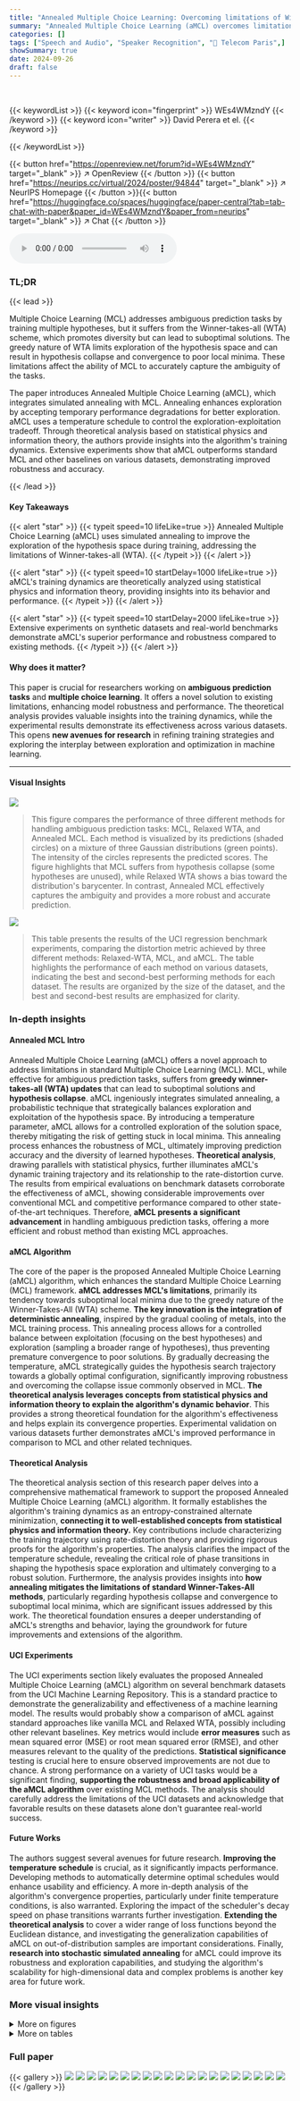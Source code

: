 ```yaml
---
title: "Annealed Multiple Choice Learning: Overcoming limitations of Winner-takes-all with annealing"
summary: "Annealed Multiple Choice Learning (aMCL) overcomes limitations of Winner-takes-all in multiple choice learning by using annealing, improving robustness and performance."
categories: []
tags: ["Speech and Audio", "Speaker Recognition", "🏢 Telecom Paris",]
showSummary: true
date: 2024-09-26
draft: false
---
```


<br>

{{< keywordList >}}
{{< keyword icon="fingerprint" >}} WEs4WMzndY {{< /keyword >}}
{{< keyword icon="writer" >}} David Perera et el. {{< /keyword >}}
 
{{< /keywordList >}}

{{< button href="https://openreview.net/forum?id=WEs4WMzndY" target="_blank" >}}
↗ OpenReview
{{< /button >}}
{{< button href="https://neurips.cc/virtual/2024/poster/94844" target="_blank" >}}
↗ NeurIPS Homepage
{{< /button >}}{{< button href="https://huggingface.co/spaces/huggingface/paper-central?tab=tab-chat-with-paper&paper_id=WEs4WMzndY&paper_from=neurips" target="_blank" >}}
↗ Chat
{{< /button >}}



<audio controls>
    <source src="https://ai-paper-reviewer.com/WEs4WMzndY/podcast.wav" type="audio/wav">
    Your browser does not support the audio element.
</audio>


### TL;DR


{{< lead >}}

Multiple Choice Learning (MCL) addresses ambiguous prediction tasks by training multiple hypotheses, but it suffers from the Winner-takes-all (WTA) scheme, which promotes diversity but can lead to suboptimal solutions.  The greedy nature of WTA limits exploration of the hypothesis space and can result in hypothesis collapse and convergence to poor local minima. These limitations affect the ability of MCL to accurately capture the ambiguity of the tasks.

The paper introduces Annealed Multiple Choice Learning (aMCL), which integrates simulated annealing with MCL. Annealing enhances exploration by accepting temporary performance degradations for better exploration.  aMCL uses a temperature schedule to control the exploration-exploitation tradeoff. Through theoretical analysis based on statistical physics and information theory, the authors provide insights into the algorithm's training dynamics.  Extensive experiments show that aMCL outperforms standard MCL and other baselines on various datasets, demonstrating improved robustness and accuracy.

{{< /lead >}}


#### Key Takeaways

{{< alert "star" >}}
{{< typeit speed=10 lifeLike=true >}} Annealed Multiple Choice Learning (aMCL) uses simulated annealing to improve the exploration of the hypothesis space during training, addressing the limitations of Winner-takes-all (WTA). {{< /typeit >}}
{{< /alert >}}

{{< alert "star" >}}
{{< typeit speed=10 startDelay=1000 lifeLike=true >}} aMCL's training dynamics are theoretically analyzed using statistical physics and information theory, providing insights into its behavior and performance. {{< /typeit >}}
{{< /alert >}}

{{< alert "star" >}}
{{< typeit speed=10 startDelay=2000 lifeLike=true >}} Extensive experiments on synthetic datasets and real-world benchmarks demonstrate aMCL's superior performance and robustness compared to existing methods. {{< /typeit >}}
{{< /alert >}}

#### Why does it matter?
This paper is crucial for researchers working on **ambiguous prediction tasks** and **multiple choice learning**. It offers a novel solution to existing limitations, enhancing model robustness and performance.  The theoretical analysis provides valuable insights into the training dynamics, while the experimental results demonstrate its effectiveness across various datasets. This opens **new avenues for research** in refining training strategies and exploring the interplay between exploration and optimization in machine learning.

------
#### Visual Insights



![](https://ai-paper-reviewer.com/WEs4WMzndY/figures_3_1.jpg)

> This figure compares the performance of three different methods for handling ambiguous prediction tasks: MCL, Relaxed WTA, and Annealed MCL.  Each method is visualized by its predictions (shaded circles) on a mixture of three Gaussian distributions (green points). The intensity of the circles represents the predicted scores.  The figure highlights that MCL suffers from hypothesis collapse (some hypotheses are unused), while Relaxed WTA shows a bias toward the distribution's barycenter.  In contrast, Annealed MCL effectively captures the ambiguity and provides a more robust and accurate prediction.





![](https://ai-paper-reviewer.com/WEs4WMzndY/tables_7_1.jpg)

> This table presents the results of the UCI regression benchmark experiments, comparing the distortion metric achieved by three different methods: Relaxed-WTA, MCL, and aMCL.  The table highlights the performance of each method on various datasets, indicating the best and second-best performing methods for each dataset.  The results are organized by the size of the dataset, and the best and second-best results are emphasized for clarity.





### In-depth insights


#### Annealed MCL Intro
Annealed Multiple Choice Learning (aMCL) offers a novel approach to address limitations in standard Multiple Choice Learning (MCL).  MCL, while effective for ambiguous prediction tasks, suffers from **greedy winner-takes-all (WTA) updates** that can lead to suboptimal solutions and **hypothesis collapse**. aMCL ingeniously integrates simulated annealing, a probabilistic technique that strategically balances exploration and exploitation of the hypothesis space. By introducing a temperature parameter, aMCL allows for a controlled exploration of the solution space, thereby mitigating the risk of getting stuck in local minima. This annealing process enhances the robustness of MCL, ultimately improving prediction accuracy and the diversity of learned hypotheses.  **Theoretical analysis**, drawing parallels with statistical physics, further illuminates aMCL's dynamic training trajectory and its relationship to the rate-distortion curve. The results from empirical evaluations on benchmark datasets corroborate the effectiveness of aMCL, showing considerable improvements over conventional MCL and competitive performance compared to other state-of-the-art techniques.  Therefore, **aMCL presents a significant advancement** in handling ambiguous prediction tasks, offering a more efficient and robust method than existing MCL approaches.

#### aMCL Algorithm
The core of the paper is the proposed Annealed Multiple Choice Learning (aMCL) algorithm, which enhances the standard Multiple Choice Learning (MCL) framework.  **aMCL addresses MCL's limitations**, primarily its tendency towards suboptimal local minima due to the greedy nature of the Winner-Takes-All (WTA) scheme.  **The key innovation is the integration of deterministic annealing**, inspired by the gradual cooling of metals, into the MCL training process.  This annealing process allows for a controlled balance between exploitation (focusing on the best hypotheses) and exploration (sampling a broader range of hypotheses), thus preventing premature convergence to poor solutions.  By gradually decreasing the temperature, aMCL strategically guides the hypothesis search trajectory towards a globally optimal configuration, significantly improving robustness and overcoming the collapse issue commonly observed in MCL. **The theoretical analysis leverages concepts from statistical physics and information theory to explain the algorithm's dynamic behavior**.  This provides a strong theoretical foundation for the algorithm's effectiveness and helps explain its convergence properties.  Experimental validation on various datasets further demonstrates aMCL's improved performance in comparison to MCL and other related techniques.

#### Theoretical Analysis
The theoretical analysis section of this research paper delves into a comprehensive mathematical framework to support the proposed Annealed Multiple Choice Learning (aMCL) algorithm.  It formally establishes the algorithm's training dynamics as an entropy-constrained alternate minimization, **connecting it to well-established concepts from statistical physics and information theory.** Key contributions include characterizing the training trajectory using rate-distortion theory and providing rigorous proofs for the algorithm's properties. The analysis clarifies the impact of the temperature schedule, revealing the critical role of phase transitions in shaping the hypothesis space exploration and ultimately converging to a robust solution.  Furthermore, the analysis provides insights into **how annealing mitigates the limitations of standard Winner-Takes-All methods**, particularly regarding hypothesis collapse and convergence to suboptimal local minima, which are significant issues addressed by this work.  The theoretical foundation ensures a deeper understanding of aMCL's strengths and behavior, laying the groundwork for future improvements and extensions of the algorithm.

#### UCI Experiments
The UCI experiments section likely evaluates the proposed Annealed Multiple Choice Learning (aMCL) algorithm on several benchmark datasets from the UCI Machine Learning Repository.  This is a standard practice to demonstrate the generalizability and effectiveness of a machine learning model.  The results would probably show a comparison of aMCL against standard approaches like vanilla MCL and Relaxed WTA, possibly including other relevant baselines. Key metrics would include **error measures** such as mean squared error (MSE) or root mean squared error (RMSE), and other measures relevant to the quality of the predictions.  **Statistical significance** testing is crucial here to ensure observed improvements are not due to chance.  A strong performance on a variety of UCI tasks would be a significant finding, **supporting the robustness and broad applicability of the aMCL algorithm** over existing MCL methods.  The analysis should carefully address the limitations of the UCI datasets and acknowledge that favorable results on these datasets alone don't guarantee real-world success.

#### Future Works
The authors suggest several avenues for future research.  **Improving the temperature schedule** is crucial, as it significantly impacts performance.  Developing methods to automatically determine optimal schedules would enhance usability and efficiency.  A more in-depth analysis of the algorithm's convergence properties, particularly under finite temperature conditions, is also warranted.  Exploring the impact of the scheduler's decay speed on phase transitions warrants further investigation.  **Extending the theoretical analysis** to cover a wider range of loss functions beyond the Euclidean distance,  and investigating the generalization capabilities of aMCL on out-of-distribution samples are important considerations.  Finally, **research into stochastic simulated annealing** for aMCL could improve its robustness and exploration capabilities, and studying the algorithm's scalability for high-dimensional data and complex problems is another key area for future work.


### More visual insights

<details>
<summary>More on figures
</summary>


![](https://ai-paper-reviewer.com/WEs4WMzndY/figures_5_1.jpg)

> This figure shows how the training process of MCL and aMCL affects the rate-distortion curve.  The rate-distortion curve represents the trade-off between the rate (number of bits used to represent the data) and the distortion (difference between the original and compressed data). MCL tends to converge towards a local minimum on this curve while aMCL, using simulated annealing, explores more of the curve, leading to a potentially better overall performance. The optimal distortion corresponds to the point where the rate is equal to log2(n), where n is the number of hypotheses.


![](https://ai-paper-reviewer.com/WEs4WMzndY/figures_5_2.jpg)

> This figure shows the relationship between distortion and temperature during the training process. The training starts with high temperature and the model predicts the conditional mean. Then there is a plateau phase.  As the temperature decreases below T₀, the model transitions to a different phase and the predictions move towards the barycenter of the Gaussian, then they split, causing another transition.


![](https://ai-paper-reviewer.com/WEs4WMzndY/figures_6_1.jpg)

> This figure compares the performance of three different methods for multiple choice learning on a mixture of three Gaussians dataset.  It shows that the Winner-Takes-All (WTA) approach in standard MCL leads to some hypotheses being unused and higher quantization error, while the Relaxed-WTA approach biases predictions towards the distribution's center.  Annealed MCL addresses these issues by using simulated annealing, resulting in better coverage of the hypothesis space and improved robustness.


![](https://ai-paper-reviewer.com/WEs4WMzndY/figures_25_1.jpg)

> This figure compares the performance of three different methods for multiple choice learning: MCL, Relaxed WTA, and Annealed MCL.  It shows that Annealed MCL overcomes the limitations of the other two methods by achieving a lower quantization error and avoiding bias toward the distribution's barycenter. The visualization uses a mixture of three Gaussian distributions to illustrate the differences in prediction accuracy and hypothesis diversity.


![](https://ai-paper-reviewer.com/WEs4WMzndY/figures_29_1.jpg)

> This figure compares the performance of three different methods for ambiguous prediction tasks: MCL, Relaxed WTA, and Annealed MCL.  It uses a Mixture of three Gaussians as a test case.  The visualizations show that standard MCL suffers from hypothesis collapse (unused hypotheses). Relaxed WTA shows a bias towards the center of the distribution. Annealed MCL offers improved performance and handles the ambiguity of the data more effectively by utilizing annealing.


![](https://ai-paper-reviewer.com/WEs4WMzndY/figures_30_1.jpg)

> This figure shows the impact of the initial temperature (T₀) on the training trajectory of Annealed Multiple Choice Learning (aMCL) for speech separation.  The plot displays the negative MCL SI-SDR (a measure of separation quality) against the temperature on a logarithmic scale.  Different initial temperatures (T₀ ≈ 0.1, T₀ ≈ 5, and T₀ ≈ 23) result in distinct curves. A lower score indicates better performance. The figure demonstrates the 'phase transition' phenomenon of aMCL where the loss initially plateaus before decreasing sharply at a critical temperature.


</details>




<details>
<summary>More on tables
</summary>


![](https://ai-paper-reviewer.com/WEs4WMzndY/tables_8_1.jpg)
> This table compares the Root Mean Squared Error (RMSE) achieved by different regression models on several UCI datasets.  The models compared include PBP, MC Dropout, Deep Ensembles (all from prior work), Relaxed-WTA (a variant of the proposed method), standard MCL, and the proposed aMCL.  The table shows that aMCL generally achieves comparable or better performance than other methods.

![](https://ai-paper-reviewer.com/WEs4WMzndY/tables_9_1.jpg)
> This table presents the results of a source separation experiment using four different methods: PIT, MCL, aMCL, and Relaxed-WTA.  The experiment was conducted on the WSJ0-mix dataset with 2 and 3 speakers. The results are reported as the mean and standard deviation of the PIT SI-SDR (Scale-Invariant Signal-to-Distortion Ratio) metric over three different training seeds.  The PIT SI-SDR is a measure of the quality of source separation, with higher values indicating better performance. The table shows that the performance of aMCL is comparable to PIT and better than MCL and Relaxed-WTA.

![](https://ai-paper-reviewer.com/WEs4WMzndY/tables_22_1.jpg)
> This table compares the Root Mean Squared Error (RMSE) of different methods on UCI regression benchmark datasets.  It includes the proposed Annealed Multiple Choice Learning (aMCL) method and several baselines (Probabilistic Backpropagation, Monte Carlo Dropout, Deep Ensembles, Relaxed-WTA, and MCL).  The results show how aMCL compares to the baselines in terms of RMSE and indicates whether aMCL outperforms or performs comparably to existing methods.

![](https://ai-paper-reviewer.com/WEs4WMzndY/tables_24_1.jpg)
> This table presents the results of the UCI regression benchmark experiments comparing different methods in terms of Distortion.  It shows the performance of MCL, aMCL, and Relaxed-WTA (with epsilon = 0.1) across several datasets. The rows are sorted by dataset size.  Best and second-best results are highlighted.

![](https://ai-paper-reviewer.com/WEs4WMzndY/tables_24_2.jpg)
> This table compares the performance of Relaxed-WTA with different values of epsilon (ε) on UCI regression datasets.  It shows RMSE and Distortion metrics for Relaxed-WTA with fixed ε values (0.5, 0.1) and an annealed ε, demonstrating how the choice of ε impacts performance, and indicating that a lower or annealed ε generally produces better results for the Distortion metric.

![](https://ai-paper-reviewer.com/WEs4WMzndY/tables_27_1.jpg)
> This table shows the hyperparameters used for the DPRNN model in the speech separation experiments.  It lists the values for parameters such as feature dimension, encoder/decoder kernel size, stride, DPRNN chunk size, hidden dimension, and the number of DPRNN blocks.

![](https://ai-paper-reviewer.com/WEs4WMzndY/tables_28_1.jpg)
> This table presents the results of a source separation experiment using four different methods: PIT, MCL, aMCL, and Relaxed-WTA.  The experiment was conducted on the WSJ0-mix evaluation set, with separate results for 2-speaker and 3-speaker scenarios.  The results are the mean and standard deviation of the PIT SI-SDR (Scale-Invariant Signal-to-Distortion Ratio) metric, averaged across three independent training runs.

![](https://ai-paper-reviewer.com/WEs4WMzndY/tables_28_2.jpg)
> This table compares the performance of three different methods for speech separation: PIT, MCL, and aMCL.  It shows the average PIT and MCL SI-SDR scores for 2-speaker and 3-speaker scenarios, along with standard deviations across three training runs.  The results highlight the performance of each method and their relative robustness to initial conditions.

</details>




### Full paper

{{< gallery >}}
<img src="https://ai-paper-reviewer.com/WEs4WMzndY/1.png" class="grid-w50 md:grid-w33 xl:grid-w25" />
<img src="https://ai-paper-reviewer.com/WEs4WMzndY/2.png" class="grid-w50 md:grid-w33 xl:grid-w25" />
<img src="https://ai-paper-reviewer.com/WEs4WMzndY/3.png" class="grid-w50 md:grid-w33 xl:grid-w25" />
<img src="https://ai-paper-reviewer.com/WEs4WMzndY/4.png" class="grid-w50 md:grid-w33 xl:grid-w25" />
<img src="https://ai-paper-reviewer.com/WEs4WMzndY/5.png" class="grid-w50 md:grid-w33 xl:grid-w25" />
<img src="https://ai-paper-reviewer.com/WEs4WMzndY/6.png" class="grid-w50 md:grid-w33 xl:grid-w25" />
<img src="https://ai-paper-reviewer.com/WEs4WMzndY/7.png" class="grid-w50 md:grid-w33 xl:grid-w25" />
<img src="https://ai-paper-reviewer.com/WEs4WMzndY/8.png" class="grid-w50 md:grid-w33 xl:grid-w25" />
<img src="https://ai-paper-reviewer.com/WEs4WMzndY/9.png" class="grid-w50 md:grid-w33 xl:grid-w25" />
<img src="https://ai-paper-reviewer.com/WEs4WMzndY/10.png" class="grid-w50 md:grid-w33 xl:grid-w25" />
<img src="https://ai-paper-reviewer.com/WEs4WMzndY/11.png" class="grid-w50 md:grid-w33 xl:grid-w25" />
<img src="https://ai-paper-reviewer.com/WEs4WMzndY/12.png" class="grid-w50 md:grid-w33 xl:grid-w25" />
<img src="https://ai-paper-reviewer.com/WEs4WMzndY/13.png" class="grid-w50 md:grid-w33 xl:grid-w25" />
<img src="https://ai-paper-reviewer.com/WEs4WMzndY/14.png" class="grid-w50 md:grid-w33 xl:grid-w25" />
<img src="https://ai-paper-reviewer.com/WEs4WMzndY/15.png" class="grid-w50 md:grid-w33 xl:grid-w25" />
<img src="https://ai-paper-reviewer.com/WEs4WMzndY/16.png" class="grid-w50 md:grid-w33 xl:grid-w25" />
<img src="https://ai-paper-reviewer.com/WEs4WMzndY/17.png" class="grid-w50 md:grid-w33 xl:grid-w25" />
<img src="https://ai-paper-reviewer.com/WEs4WMzndY/18.png" class="grid-w50 md:grid-w33 xl:grid-w25" />
<img src="https://ai-paper-reviewer.com/WEs4WMzndY/19.png" class="grid-w50 md:grid-w33 xl:grid-w25" />
<img src="https://ai-paper-reviewer.com/WEs4WMzndY/20.png" class="grid-w50 md:grid-w33 xl:grid-w25" />
{{< /gallery >}}